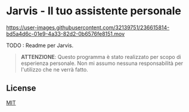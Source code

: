 # Jarvis - Il tuo assistente personale


https://user-images.githubusercontent.com/32139751/236615814-bd5a4d6c-01e9-4a33-82d2-0b6576fe8151.mov

TODO : Readme per Jarvis.

> **ATTENZIONE**: Questo programma è stato realizzato per scopo di esperienza personale. Non mi assumo nessuna responsabilità per l'utilizzo che ne verrà fatto.

## License
[MIT](https://choosealicense.com/licenses/mit/)
